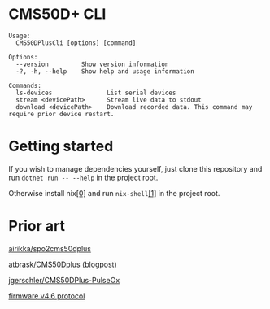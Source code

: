 # CMS50D+ CLI

```
Usage:
  CMS50DPlusCli [options] [command]

Options:
  --version         Show version information
  -?, -h, --help    Show help and usage information

Commands:
  ls-devices               List serial devices
  stream <devicePath>      Stream live data to stdout
  download <devicePath>    Download recorded data. This command may require prior device restart.
```

# Getting started

If you wish to manage dependencies yourself, just clone this repository and run `dotnet run -- --help` in the project root.

Otherwise install nix[[0]](https://nixos.org/) and run `nix-shell`[[1]](https://stackoverflow.com/a/44118856) in the project root.

# Prior art

[airikka/spo2cms50dplus](https://github.com/airikka/spo2cms50dplus)

[atbrask/CMS50Dplus](https://github.com/atbrask/CMS50Dplus) [(blogpost)](https://www.atbrask.dk/?p=244)

[jgerschler/CMS50DPlus-PulseOx](https://github.com/jgerschler/CMS50DPlus-PulseOx)

[firmware v4.6 protocol](https://gist.github.com/patrick-samy/df33e296885364f602f0c27f1eb139a8)
